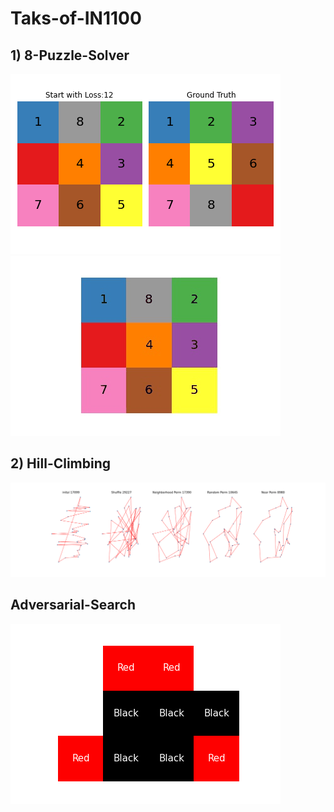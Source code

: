 # Taks-of-IN1100

## 1) 8-Puzzle-Solver

![Startend](8-Puzzle-Solver/extra/182043765/start-gt.png) ![Startend](8-Puzzle-Solver/extra/182043765/summary.gif)

## 2) Hill-Climbing

![summary](Hill-Climbing/extra/Djibouti/summary.png)

## Adversarial-Search

![summary](Adversarial-Search/extra/board.png)
